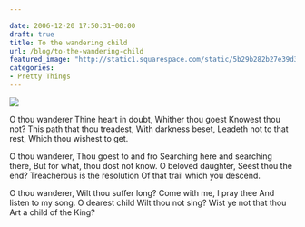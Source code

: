 ```yaml
---

date: 2006-12-20 17:50:31+00:00
draft: true
title: To the wandering child
url: /blog/to-the-wandering-child
featured_image: "http://static1.squarespace.com/static/5b29b282b27e39d3891a137e/5b29d50ac07b083624e43ad2/5b29d50bc07b083624e43afb/1529468468685/pexels-photo-230233-1-e1498095711506.jpeg"
categories:
- Pretty Things
---
```


![](http://static1.squarespace.com/static/5b29b282b27e39d3891a137e/5b29d50ac07b083624e43ad2/5b29d50bc07b083624e43afb/1529468468685/pexels-photo-230233-1-e1498095711506.jpeg)

  



O thou wanderer Thine heart in doubt, 
Whither thou goest 
Knowest thou not? 
This path that thou treadest, 
With darkness beset, 
Leadeth not to that rest, 
Which thou wishest to get.




O thou wanderer, 
Thou goest to and fro 
Searching here and searching there, 
But for what, thou dost not know. 
O beloved daughter, 
Seest thou the end? 
Treacherous is the resolution 
Of that trail which you descend.




O thou wanderer, 
Wilt thou suffer long? 
Come with me, I pray thee 
And listen to my song. 
O dearest child 
Wilt thou not sing? 
Wist ye not that thou 
Art a child of the King?

